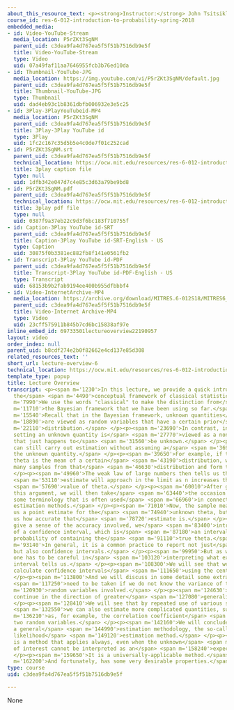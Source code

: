 ```yaml
---
about_this_resource_text: <p><strong>Instructor:</strong> John Tsitsiklis</p>
course_id: res-6-012-introduction-to-probability-spring-2018
embedded_media:
- id: Video-YouTube-Stream
  media_location: P5rZKt3SgNM
  parent_uid: c3dea9fa4d767ea5f5f51b7516db9e5f
  title: Video-YouTube-Stream
  type: Video
  uid: 07a49faf11aa7646955fcb3b76ed10da
- id: Thumbnail-YouTube-JPG
  media_location: https://img.youtube.com/vi/P5rZKt3SgNM/default.jpg
  parent_uid: c3dea9fa4d767ea5f5f51b7516db9e5f
  title: Thumbnail-YouTube-JPG
  type: Thumbnail
  uid: dad4eb93c1b8361dbfb006932e3e5c25
- id: 3Play-3PlayYouTubeid-MP4
  media_location: P5rZKt3SgNM
  parent_uid: c3dea9fa4d767ea5f5f51b7516db9e5f
  title: 3Play-3Play YouTube id
  type: 3Play
  uid: 1fc2c167c35d5b5e4c0de7f01c252cad
- id: P5rZKt3SgNM.srt
  parent_uid: c3dea9fa4d767ea5f5f51b7516db9e5f
  technical_location: https://ocw.mit.edu/resources/res-6-012-introduction-to-probability-spring-2018/part-ii-inference-limit-theorems/lecture-overview-6/P5rZKt3SgNM.srt
  title: 3play caption file
  type: null
  uid: 1dfb342e047d7c4e85c3d63a79be9bd8
- id: P5rZKt3SgNM.pdf
  parent_uid: c3dea9fa4d767ea5f5f51b7516db9e5f
  technical_location: https://ocw.mit.edu/resources/res-6-012-introduction-to-probability-spring-2018/part-ii-inference-limit-theorems/lecture-overview-6/P5rZKt3SgNM.pdf
  title: 3play pdf file
  type: null
  uid: 0387f9a37eb22c9d3f6bc183f710755f
- id: Caption-3Play YouTube id-SRT
  parent_uid: c3dea9fa4d767ea5f5f51b7516db9e5f
  title: Caption-3Play YouTube id-SRT-English - US
  type: Caption
  uid: 30875f0b3381ec882fb8f141e0561fb2
- id: Transcript-3Play YouTube id-PDF
  parent_uid: c3dea9fa4d767ea5f5f51b7516db9e5f
  title: Transcript-3Play YouTube id-PDF-English - US
  type: Transcript
  uid: 68153b9b2fab9194ee400b955dfbbbf4
- id: Video-InternetArchive-MP4
  media_location: https://archive.org/download/MITRES.6-012S18/MITRES6_012S18_L20-01_300k.mp4
  parent_uid: c3dea9fa4d767ea5f5f51b7516db9e5f
  title: Video-Internet Archive-MP4
  type: Video
  uid: 23cff575911b845b7cd6bc15838af97e
inline_embed_id: 69733501lectureoverview22190957
layout: video
order_index: null
parent_uid: b8cdf274e2b0f82662e4cd137e85d308
related_resources_text: ''
short_url: lecture-overview-6
technical_location: https://ocw.mit.edu/resources/res-6-012-introduction-to-probability-spring-2018/part-ii-inference-limit-theorems/lecture-overview-6
template_type: popup
title: Lecture Overview
transcript: <p><span m='1230'>In this lecture, we provide a quick introduction into
  the</span> <span m='4490'>conceptual framework of classical statistics.</span> </p><p><span
  m='7990'>We use the words "classical" to make the distinction from</span> <span
  m='11710'>the Bayesian framework that we have been using so far.</span> </p><p><span
  m='15540'>Recall that in the Bayesian framework, unknown quantities</span> <span
  m='18890'>are viewed as random variables that have a certain prior</span> <span
  m='22110'>distribution.</span> </p><p><span m='23690'>In contrast, in the classical
  setting an unknown quantity is</span> <span m='27770'>viewed as a non-random constant
  that just happens to</span> <span m='31560'>be unknown.</span> </p><p><span m='33930'>We
  can still carry out estimation without assuming a</span> <span m='36950'>prior for
  the unknown quantity.</span> </p><p><span m='39650'>For example, if the unknown
  theta is the mean of a certain</span> <span m='43190'>distribution, we can generate
  many samples from that</span> <span m='46630'>distribution and form the sample mean.</span>
  </p><p><span m='49960'>The weak law of large numbers then tells us that this</span>
  <span m='53110'>estimate will approach in the limit as n increases the true</span>
  <span m='57690'>value of theta.</span> </p><p><span m='60010'>After going through
  this argument, we will then take</span> <span m='63440'>the occasion to introduce
  some terminology that is often used</span> <span m='66960'>in connection with classical
  estimation methods.</span> </p><p><span m='71010'>Now, the sample mean provides
  us a point estimate for the</span> <span m='74940'>unknown theta, but does not tell
  us how accurate that</span> <span m='78720'>estimate is.</span> </p><p><span m='80510'>To
  give a sense of the accuracy involved, we</span> <span m='83400'>introduce the concept
  of a confidence interval, which is</span> <span m='87180'>an interval that has high
  probability of containing the</span> <span m='91110'>true theta.</span> </p><p><span
  m='93140'>In general, it is a common practice to report not just</span> <span m='96560'>estimates,
  but also confidence intervals.</span> </p><p><span m='99950'>But as we will discuss,
  one has to be careful in</span> <span m='103120'>interpreting what exactly a confidence
  interval tells us.</span> </p><p><span m='108300'>We will see that we can easily
  calculate confidence intervals</span> <span m='111650'>using the central limit theorem.</span>
  </p><p><span m='113800'>And we will discuss in some detail some extra steps that</span>
  <span m='117250'>need to be taken if we do not know the variance of the</span> <span
  m='120930'>random variables involved.</span> </p><p><span m='124630'>We will then
  continue in the direction of greater</span> <span m='127080'>generality.</span>
  </p><p><span m='128410'>We will see that by repeated use of various sample means,</span>
  <span m='132550'>we can also estimate more complicated quantities, such</span> <span
  m='136210'>as, for example, the correlation coefficient</span> <span m='138970'>between
  two random variables.</span> </p><p><span m='142160'>We will conclude by introducing
  a general</span> <span m='144990'>estimation methodology, the so-called maximum
  likelihood</span> <span m='149120'>estimation method.</span> </p><p><span m='150940'>This
  is a method that applies always, even when the unknown</span> <span m='155300'>parameter
  of interest cannot be interpreted as an</span> <span m='158240'>expectation.</span>
  </p><p><span m='159650'>It is a universally-applicable method.</span> </p><p><span
  m='162200'>And fortunately, has some very desirable properties.</span> </p><p></p>
type: course
uid: c3dea9fa4d767ea5f5f51b7516db9e5f

---
```

None